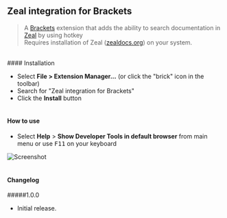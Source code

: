 ## Zeal integration for Brackets

>A [Brackets](https://github.com/adobe/brackets) extension that adds the ability to search documentation in [Zeal](https://github.com/jkozera/zeal/) by using hotkey<br />
>Requires installation of Zeal ([zealdocs.org](http://zealdocs.org/)) on your system.


<br/>
#### Installation

* Select **File > Extension Manager...** (or click the "brick" icon in the toolbar)
* Search for "Zeal integration for Brackets"
* Click the **Install** button<br /><br />

#### How to use
- Select **Help** > **Show Developer Tools in default browser** from main menu or use <kbd>F11</kbd> on your keyboard

![Screenshot](howto.gif)<br /><br />

#### Changelog

#####1.0.0
- Initial release.
